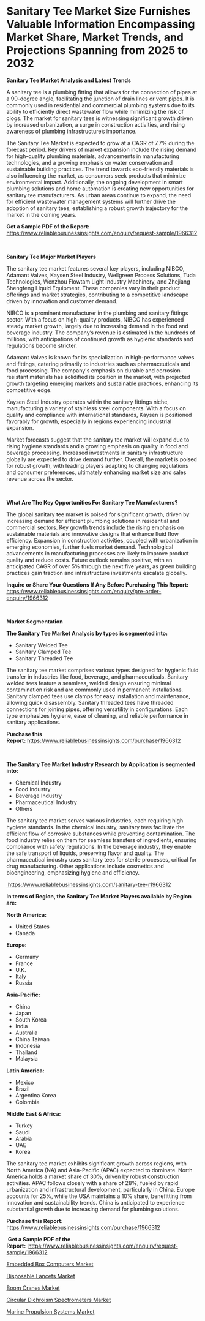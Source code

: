 <p><h1>Sanitary Tee Market Size Furnishes Valuable Information Encompassing Market Share, Market Trends, and Projections Spanning from 2025 to 2032</h1></p><p><strong>Sanitary Tee Market Analysis and Latest Trends</strong></p>
<p><p>A sanitary tee is a plumbing fitting that allows for the connection of pipes at a 90-degree angle, facilitating the junction of drain lines or vent pipes. It is commonly used in residential and commercial plumbing systems due to its ability to efficiently direct wastewater flow while minimizing the risk of clogs. The market for sanitary tees is witnessing significant growth driven by increased urbanization, a surge in construction activities, and rising awareness of plumbing infrastructure’s importance.</p><p>The Sanitary Tee Market is expected to grow at a CAGR of 7.7% during the forecast period. Key drivers of market expansion include the rising demand for high-quality plumbing materials, advancements in manufacturing technologies, and a growing emphasis on water conservation and sustainable building practices. The trend towards eco-friendly materials is also influencing the market, as consumers seek products that minimize environmental impact. Additionally, the ongoing development in smart plumbing solutions and home automation is creating new opportunities for sanitary tee manufacturers. As urban areas continue to expand, the need for efficient wastewater management systems will further drive the adoption of sanitary tees, establishing a robust growth trajectory for the market in the coming years.</p></p>
<p><strong>Get a Sample PDF of the Report:&nbsp;</strong> <a href="https://www.reliablebusinessinsights.com/enquiry/request-sample/1966312?utm_campaign=60&utm_medium=2&utm_source=Github&utm_content=ia&utm_term=10042025&utm_id=sanitary-tee">https://www.reliablebusinessinsights.com/enquiry/request-sample/1966312</a></p>
<p>&nbsp;</p>
<p><strong>Sanitary Tee Major Market Players</strong></p>
<p><p>The sanitary tee market features several key players, including NIBCO, Adamant Valves, Kaysen Steel Industry, Wellgreen Process Solutions, Tuda Technologies, Wenzhou Flowtam Light Industry Machinery, and Zhejiang Shengfeng Liquid Equipment. These companies vary in their product offerings and market strategies, contributing to a competitive landscape driven by innovation and customer demand.</p><p>NIBCO is a prominent manufacturer in the plumbing and sanitary fittings sector. With a focus on high-quality products, NIBCO has experienced steady market growth, largely due to increasing demand in the food and beverage industry. The company’s revenue is estimated in the hundreds of millions, with anticipations of continued growth as hygienic standards and regulations become stricter.</p><p>Adamant Valves is known for its specialization in high-performance valves and fittings, catering primarily to industries such as pharmaceuticals and food processing. The company's emphasis on durable and corrosion-resistant materials has solidified its position in the market, with projected growth targeting emerging markets and sustainable practices, enhancing its competitive edge.</p><p>Kaysen Steel Industry operates within the sanitary fittings niche, manufacturing a variety of stainless steel components. With a focus on quality and compliance with international standards, Kaysen is positioned favorably for growth, especially in regions experiencing industrial expansion.</p><p>Market forecasts suggest that the sanitary tee market will expand due to rising hygiene standards and a growing emphasis on quality in food and beverage processing. Increased investments in sanitary infrastructure globally are expected to drive demand further. Overall, the market is poised for robust growth, with leading players adapting to changing regulations and consumer preferences, ultimately enhancing market size and sales revenue across the sector.</p></p>
<p>&nbsp;</p>
<p><strong>What Are The Key Opportunities For Sanitary Tee Manufacturers?</strong></p>
<p><p>The global sanitary tee market is poised for significant growth, driven by increasing demand for efficient plumbing solutions in residential and commercial sectors. Key growth trends include the rising emphasis on sustainable materials and innovative designs that enhance fluid flow efficiency. Expansion in construction activities, coupled with urbanization in emerging economies, further fuels market demand. Technological advancements in manufacturing processes are likely to improve product quality and reduce costs. Future outlook remains positive, with an anticipated CAGR of over 5% through the next five years, as green building practices gain traction and infrastructure investments escalate globally.</p></p>
<p><strong>Inquire or Share Your Questions If Any Before Purchasing This Report:</strong> <a href="https://www.reliablebusinessinsights.com/enquiry/pre-order-enquiry/1966312?utm_campaign=60&utm_medium=2&utm_source=Github&utm_content=ia&utm_term=10042025&utm_id=sanitary-tee">https://www.reliablebusinessinsights.com/enquiry/pre-order-enquiry/1966312</a></p>
<p>&nbsp;</p>
<p><strong>Market Segmentation</strong></p>
<p><strong>The Sanitary Tee Market Analysis by types is segmented into:</strong></p>
<p><ul><li>Sanitary Welded Tee</li><li>Sanitary Clamped Tee</li><li>Sanitary Threaded Tee</li></ul></p>
<p><p>The sanitary tee market comprises various types designed for hygienic fluid transfer in industries like food, beverage, and pharmaceuticals. Sanitary welded tees feature a seamless, welded design ensuring minimal contamination risk and are commonly used in permanent installations. Sanitary clamped tees use clamps for easy installation and maintenance, allowing quick disassembly. Sanitary threaded tees have threaded connections for joining pipes, offering versatility in configurations. Each type emphasizes hygiene, ease of cleaning, and reliable performance in sanitary applications.</p></p>
<p><strong>Purchase this Report:&nbsp;</strong><a href="https://www.reliablebusinessinsights.com/purchase/1966312?utm_campaign=60&utm_medium=2&utm_source=Github&utm_content=ia&utm_term=10042025&utm_id=sanitary-tee">https://www.reliablebusinessinsights.com/purchase/1966312</a></p>
<p>&nbsp;</p>
<p><strong>The Sanitary Tee Market Industry Research by Application is segmented into:</strong></p>
<p><ul><li>Chemical Industry</li><li>Food Industry</li><li>Beverage Industry</li><li>Pharmaceutical Industry</li><li>Others</li></ul></p>
<p><p>The sanitary tee market serves various industries, each requiring high hygiene standards. In the chemical industry, sanitary tees facilitate the efficient flow of corrosive substances while preventing contamination. The food industry relies on them for seamless transfers of ingredients, ensuring compliance with safety regulations. In the beverage industry, they enable the safe transport of liquids, preserving flavor and quality. The pharmaceutical industry uses sanitary tees for sterile processes, critical for drug manufacturing. Other applications include cosmetics and bioengineering, emphasizing hygiene and efficiency.</p></p>
<p><a href="https://www.reliablebusinessinsights.com/sanitary-tee-r1966312?utm_campaign=60&utm_medium=2&utm_source=Github&utm_content=ia&utm_term=10042025&utm_id=sanitary-tee">&nbsp;https://www.reliablebusinessinsights.com/sanitary-tee-r1966312</a></p>
<p><strong>In terms of Region, the Sanitary Tee Market Players available by Region are:</strong></p>
<p>
    <p> <strong> North America: </strong>
        <ul>
            <li>United States</li>
            <li>Canada</li>
        </ul>
        </p> 
    <p> <strong> Europe: </strong>
        <ul>
            <li>Germany</li>
            <li>France</li>
            <li>U.K.</li>
            <li>Italy</li>
            <li>Russia</li>
        </ul>
        </p> 
    <p> <strong> Asia-Pacific: </strong>
        <ul>
            <li>China</li>
            <li>Japan</li>
            <li>South Korea</li>
            <li>India</li>
            <li>Australia</li>
            <li>China Taiwan</li>
            <li>Indonesia</li>
            <li>Thailand</li>
            <li>Malaysia</li>
        </ul>
        </p> 
    <p> <strong> Latin America: </strong>
        <ul>
            <li>Mexico</li>
            <li>Brazil</li>
            <li>Argentina Korea</li>
            <li>Colombia</li>
        </ul>
        </p> 
    <p> <strong> Middle East & Africa: </strong>
        <ul>
            <li>Turkey</li>
            <li>Saudi</li>
            <li>Arabia</li>
            <li>UAE</li>
            <li>Korea</li>
        </ul>
    </p>
    </p>
<p><p>The sanitary tee market exhibits significant growth across regions, with North America (NA) and Asia-Pacific (APAC) expected to dominate. North America holds a market share of 30%, driven by robust construction activities. APAC follows closely with a share of 28%, fueled by rapid urbanization and infrastructural development, particularly in China. Europe accounts for 25%, while the USA maintains a 10% share, benefitting from innovation and sustainability trends. China is anticipated to experience substantial growth due to increasing demand for plumbing solutions.</p></p>
<p><strong>Purchase this Report: </strong><a href="https://www.reliablebusinessinsights.com/purchase/1966312?utm_campaign=60&utm_medium=2&utm_source=Github&utm_content=ia&utm_term=10042025&utm_id=sanitary-tee">https://www.reliablebusinessinsights.com/purchase/1966312</a></p>
<p>&nbsp;<strong>Get a Sample PDF of the Report:&nbsp;&nbsp;</strong><a href="https://www.reliablebusinessinsights.com/enquiry/request-sample/1966312?utm_campaign=60&utm_medium=2&utm_source=Github&utm_content=ia&utm_term=10042025&utm_id=sanitary-tee">https://www.reliablebusinessinsights.com/enquiry/request-sample/1966312</a></p>
<p><strong></strong></p>
<p><p><a href="https://github.com/roffefaith6l/Market-Research-Report-List-1/blob/main/embedded-box-computers-market.md?utm_campaign=60&utm_medium=2&utm_source=Github&utm_content=ia&utm_term=10042025&utm_id=sanitary-tee">Embedded Box Computers Market</a></p><p><a href="https://github.com/irisadoranrx/Market-Research-Report-List-1/blob/main/disposable-lancets-market.md?utm_campaign=60&utm_medium=2&utm_source=Github&utm_content=ia&utm_term=10042025&utm_id=sanitary-tee">Disposable Lancets Market</a></p><p><a href="https://github.com/erkidrhoy/Market-Research-Report-List-1/blob/main/boom-cranes-market.md?utm_campaign=60&utm_medium=2&utm_source=Github&utm_content=ia&utm_term=10042025&utm_id=sanitary-tee">Boom Cranes Market</a></p><p><a href="https://github.com/milievkulov/Market-Research-Report-List-1/blob/main/circular-dichroism-spectrometers-market.md?utm_campaign=60&utm_medium=2&utm_source=Github&utm_content=ia&utm_term=10042025&utm_id=sanitary-tee">Circular Dichroism Spectrometers Market</a></p><p><a href="https://github.com/semenbobbaxu/Market-Research-Report-List-1/blob/main/marine-propulsion-systems-market.md?utm_campaign=60&utm_medium=2&utm_source=Github&utm_content=ia&utm_term=10042025&utm_id=sanitary-tee">Marine Propulsion Systems Market</a></p></p>